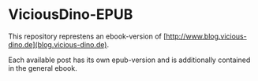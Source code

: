 # ViciousDino-EPUB

This repository represtens an ebook-version of [http://www.blog.vicious-dino.de](blog.vicious-dino.de).

Each available post has its own epub-version and is additionally contained in the general ebook.
